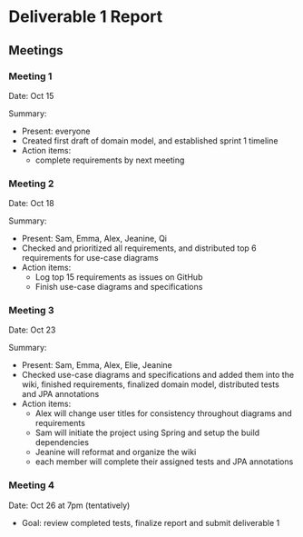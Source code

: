# Deliverable 1 Report 

## Meetings

### Meeting 1

Date: Oct 15

Summary:
* Present: everyone
* Created first draft of domain model, and established sprint 1 timeline
* Action items: 
  * complete requirements by next meeting

### Meeting 2

Date: Oct 18

Summary:
* Present: Sam, Emma, Alex, Jeanine, Qi
* Checked and prioritized all requirements, and distributed top 6 requirements for use-case diagrams
* Action items: 
  * Log top 15 requirements as issues on GitHub
  * Finish use-case diagrams and specifications

### Meeting 3

Date: Oct 23

Summary:
* Present: Sam, Emma, Alex, Elie, Jeanine
* Checked use-case diagrams and specifications and added them into the wiki, finished requirements, finalized domain model, distributed tests and JPA annotations
* Action items:
  * Alex will change user titles for consistency throughout diagrams and requirements
  * Sam will initiate the project using Spring and setup the build dependencies
  * Jeanine will reformat and organize the wiki
  * each member will complete their assigned tests and JPA annotations

### Meeting 4

Date: Oct 26 at 7pm (tentatively)

* Goal: review completed tests, finalize report and submit deliverable 1